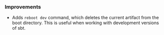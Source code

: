 ### Improvements

- Adds `reboot dev` command, which deletes the current artifact from the boot directory. This is useful when working with development versions of sbt.
